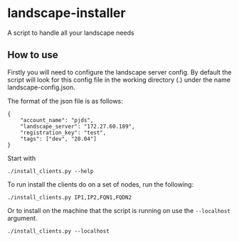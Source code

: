 # landscape-installer
A script to handle all your landscape needs

## How to use

Firstly you will need to configure the landscape server config. By default the script will look for this config file in the working directory (.) under the name landscape-config.json.

The format of the json file is as follows:
```
{
    "account_name": "pjds",
    "landscape_server": "172.27.60.189",
    "registration_key": "test",
    "tags": ["dev", "20.04"]
}
```
Start with

```
./install_clients.py --help
```

To run install the clients do on a set of nodes, run the following:

```
./install_clients.py IP1,IP2,FQN1,FQDN2

```

Or to install on the machine that the script is running on use the `--localhost` argument.

```
./install_clients.py --localhost
```

